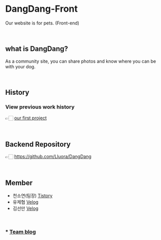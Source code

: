 # DangDang-Front
Our website is for pets. (Front-end) 

<br>

## what is DangDang?
As a community site, you can share photos and know where you can be with your dog.

<br>

## History
### View previous work history    
👉🏻 [our first project](https://github.com/Lluora/Team14)

<br>

## Backend Repository
👉🏻 https://github.com/Lluora/DangDang

<br>

## Member
- 천소연(팀장) [Tistory](https://lu-delight.tistory.com/)
- 유제협 [Velog](https://velog.io/@yu_jep)
- 김선만 [Velog](http://velog.io/@manijang2)

<br>

### * [Team blog](https://lu-delight.tistory.com/category/spartacodingclub/Project)